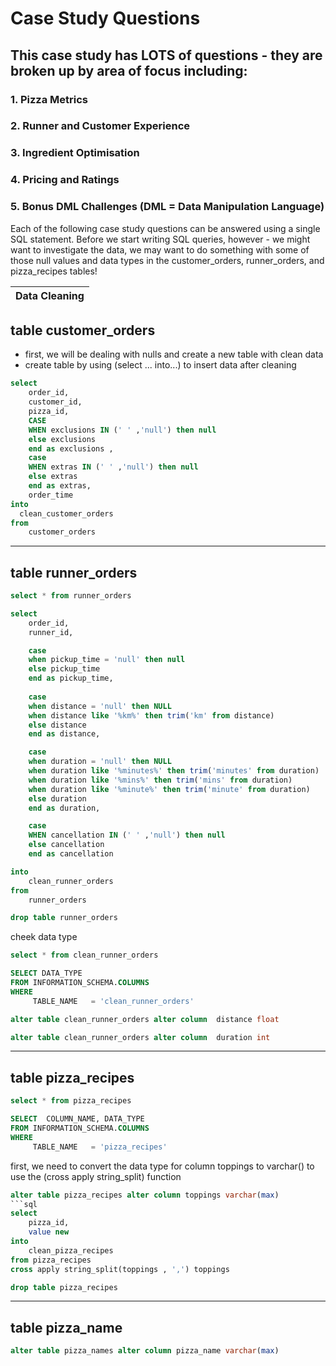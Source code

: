 # Case Study Questions
## This case study has LOTS of questions - they are broken up by area of focus including:

### 1. Pizza Metrics
### 2. Runner and Customer Experience
### 3. Ingredient Optimisation
### 4. Pricing and Ratings
### 5. Bonus DML Challenges (DML = Data Manipulation Language)

Each of the following case study questions can be answered using a single SQL statement.
Before we start writing SQL queries, however - we might want to investigate the data, we may want to do something with some of those null values and data types in the customer_orders, runner_orders, and pizza_recipes tables!

|Data Cleaning |
|---|
## table customer_orders

- first, we will be dealing with nulls and create a new table with clean data 
- create table by using (select ... into...) to insert data after cleaning

```sql
select
	order_id,
	customer_id,
	pizza_id,
	CASE 
	WHEN exclusions IN (' ' ,'null') then null
	else exclusions
	end as exclusions ,
	case 
	WHEN extras IN (' ' ,'null') then null 
	else extras
	end as extras,
	order_time
into 
  clean_customer_orders
from	
	customer_orders
```
___
## table runner_orders
```sql 
select * from runner_orders
```
```sql
select
	order_id,
	runner_id,

	case
	when pickup_time = 'null' then null 
	else pickup_time
	end as pickup_time,
	
	case 
	when distance = 'null' then NULL
	when distance like '%km%' then trim('km' from distance) 
	else distance
	end as distance,

	case 
	when duration = 'null' then NULL
	when duration like '%minutes%' then trim('minutes' from duration)
	when duration like '%mins%' then trim('mins' from duration)
	when duration like '%minute%' then trim('minute' from duration)
	else duration
	end as duration,

	case 
	WHEN cancellation IN (' ' ,'null') then null 
	else cancellation
	end as cancellation

into 
	clean_runner_orders
from	
	runner_orders
```
```sql
drop table runner_orders
```
cheek data type
```sql
select * from clean_runner_orders
```
```sql
SELECT DATA_TYPE 
FROM INFORMATION_SCHEMA.COLUMNS
WHERE 
     TABLE_NAME   = 'clean_runner_orders' 
```     
```sql
alter table clean_runner_orders alter column  distance float 
```
```sql
alter table clean_runner_orders alter column  duration int 
```
___
## **table pizza_recipes**

```sql
select * from pizza_recipes
```
```sql
SELECT  COLUMN_NAME, DATA_TYPE 
FROM INFORMATION_SCHEMA.COLUMNS
WHERE 
     TABLE_NAME   = 'pizza_recipes' 
```

first, we need to convert the data type for column toppings to varchar() to use the (cross apply string_split) function 
```sql
alter table pizza_recipes alter column toppings varchar(max) 
```sql
select 
	pizza_id,
	value new 
into	
	clean_pizza_recipes
from pizza_recipes 
cross apply string_split(toppings , ',') toppings
```

```sql
drop table pizza_recipes
```
___

## table pizza_name
```sql
alter table pizza_names alter column pizza_name varchar(max)
```


























